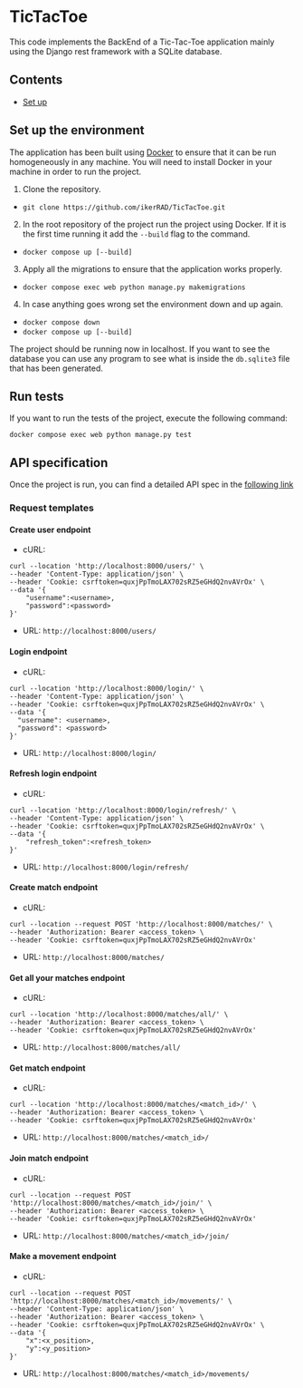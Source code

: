 # TicTacToe

This code implements the BackEnd of a Tic-Tac-Toe application mainly using the Django rest framework
with a SQLite database.

## Contents

- [Set up](#set-up-the-environment)

## Set up the environment

The application has been built using [Docker](https://www.docker.com/) to ensure that it can be run
homogeneously in any machine. You will need to install Docker in your machine in order to run the 
project.

1. Clone the repository.
- `git clone https://github.com/ikerRAD/TicTacToe.git`
2. In the root repository of the project run the project using Docker. If it is
the first time running it add the `--build` flag to the command.
- `docker compose up [--build]`
3. Apply all the migrations to ensure that the application works properly.
- `docker compose exec web python manage.py makemigrations`
4. In case anything goes wrong set the environment down and up again.
- `docker compose down`
- `docker compose up [--build]`

The project should be running now in localhost. If you want to see the database you can use any
program to see what is inside the `db.sqlite3` file that has been generated.

## Run tests

If you want to run the tests of the project, execute the following command:

`docker compose exec web python manage.py test`

## API specification

Once the project is run, you can find a detailed API spec in the [following link](http://localhost:8000/)

### Request templates

#### Create user endpoint
- cURL: 
```
curl --location 'http://localhost:8000/users/' \
--header 'Content-Type: application/json' \
--header 'Cookie: csrftoken=quxjPpTmoLAX702sRZ5eGHdQ2nvAVrOx' \
--data '{
    "username":<username>,
    "password":<password>
}'
```
- URL:
`http://localhost:8000/users/`

#### Login endpoint
- cURL: 
```
curl --location 'http://localhost:8000/login/' \
--header 'Content-Type: application/json' \
--header 'Cookie: csrftoken=quxjPpTmoLAX702sRZ5eGHdQ2nvAVrOx' \
--data '{
  "username": <username>,
  "password": <password>
}'
```
- URL:
`http://localhost:8000/login/`

#### Refresh login endpoint
- cURL: 
```
curl --location 'http://localhost:8000/login/refresh/' \
--header 'Content-Type: application/json' \
--header 'Cookie: csrftoken=quxjPpTmoLAX702sRZ5eGHdQ2nvAVrOx' \
--data '{
    "refresh_token":<refresh_token>
}'
```
- URL:
`http://localhost:8000/login/refresh/`

#### Create match endpoint
- cURL: 
```
curl --location --request POST 'http://localhost:8000/matches/' \
--header 'Authorization: Bearer <access_token> \
--header 'Cookie: csrftoken=quxjPpTmoLAX702sRZ5eGHdQ2nvAVrOx'
```
- URL:
`http://localhost:8000/matches/`

#### Get all your matches endpoint
- cURL: 
```
curl --location 'http://localhost:8000/matches/all/' \
--header 'Authorization: Bearer <access_token> \
--header 'Cookie: csrftoken=quxjPpTmoLAX702sRZ5eGHdQ2nvAVrOx'
```
- URL:
`http://localhost:8000/matches/all/`

#### Get match endpoint
- cURL: 
```
curl --location 'http://localhost:8000/matches/<match_id>/' \
--header 'Authorization: Bearer <access_token> \
--header 'Cookie: csrftoken=quxjPpTmoLAX702sRZ5eGHdQ2nvAVrOx'
```
- URL:
`http://localhost:8000/matches/<match_id>/`

#### Join match endpoint
- cURL: 
```
curl --location --request POST 'http://localhost:8000/matches/<match_id>/join/' \
--header 'Authorization: Bearer <access_token> \
--header 'Cookie: csrftoken=quxjPpTmoLAX702sRZ5eGHdQ2nvAVrOx'
```
- URL:
`http://localhost:8000/matches/<match_id>/join/`

#### Make a movement endpoint
- cURL: 
```
curl --location --request POST 'http://localhost:8000/matches/<match_id>/movements/' \
--header 'Content-Type: application/json' \
--header 'Authorization: Bearer <access_token> \
--header 'Cookie: csrftoken=quxjPpTmoLAX702sRZ5eGHdQ2nvAVrOx' \
--data '{
    "x":<x_position>,
    "y":<y_position>
}'
```
- URL:
`http://localhost:8000/matches/<match_id>/movements/`
